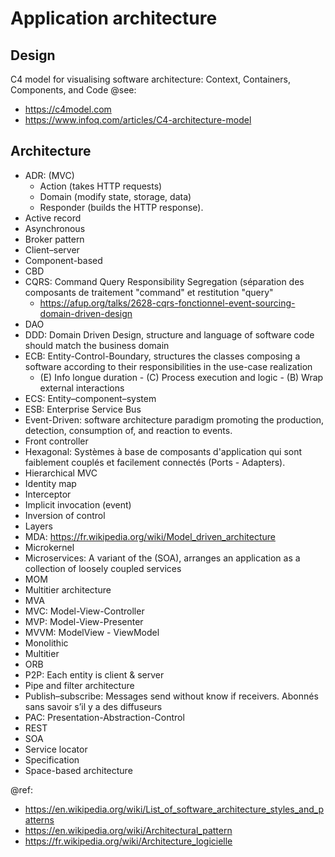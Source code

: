 # Application architecture

Design
---
C4 model for visualising software architecture: Context, Containers, Components, and Code
@see: 
- https://c4model.com
- https://www.infoq.com/articles/C4-architecture-model

Architecture
---
- ADR: (MVC) 
  + Action (takes HTTP requests) 
  + Domain (modify state, storage, data)
  + Responder (builds the HTTP response).
- Active record
- Asynchronous
- Broker pattern
- Client–server
- Component-based
- CBD
- CQRS: Command Query Responsibility Segregation (séparation des composants de traitement "command" et restitution "query"
  + https://afup.org/talks/2628-cqrs-fonctionnel-event-sourcing-domain-driven-design
- DAO
- DDD: Domain Driven Design, structure and language of software code should match the business domain
- ECB: Entity-Control-Boundary, structures the classes composing a software according to their responsibilities in the use-case realization
  + (E) Info longue duration - (C) Process execution and logic - (B) Wrap external interactions
- ECS: Entity–component–system
- ESB: Enterprise Service Bus
- Event-Driven: software architecture paradigm promoting the production, detection, consumption of, and reaction to events.
- Front controller
- Hexagonal: Systèmes à base de composants d'application qui sont faiblement couplés et facilement connectés (Ports - Adapters).
- Hierarchical MVC
- Identity map
- Interceptor
- Implicit invocation (event)
- Inversion of control
- Layers
- MDA: https://fr.wikipedia.org/wiki/Model_driven_architecture
- Microkernel
- Microservices:  A variant of the (SOA), arranges an application as a collection of loosely coupled services
- MOM
- Multitier architecture
- MVA
- MVC: Model-View-Controller
- MVP: Model-View-Presenter
- MVVM: ModelView - ViewModel
- Monolithic
- Multitier
- ORB
- P2P: Each entity is client & server
- Pipe and filter architecture
- Publish–subscribe: Messages send without know if receivers. Abonnés sans savoir s’il y a des diffuseurs
- PAC: Presentation-Abstraction-Control
- REST
- SOA
- Service locator
- Specification
- Space-based architecture

@ref:  
- https://en.wikipedia.org/wiki/List_of_software_architecture_styles_and_patterns
- https://en.wikipedia.org/wiki/Architectural_pattern
- https://fr.wikipedia.org/wiki/Architecture_logicielle

